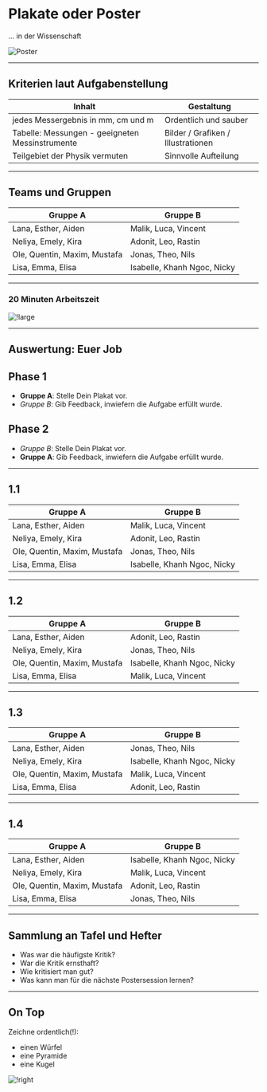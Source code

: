 # Plakate oder Poster

... in der Wissenschaft

![Poster](https://images.squarespace-cdn.com/content/v1/597e64c57131a5fd5f65b20b/1596265025910-X2QVXPVW1SGTX5Y4K7A6/UMBS%2BPoster%2B4-19-2016.jpg?format=2500w)

---

## Kriterien laut Aufgabenstellung

|Inhalt|Gestaltung|
|---|---|
|jedes Messergebnis in mm, cm und m |Ordentlich und sauber|
| Tabelle: Messungen - geeigneten Messinstrumente|Bilder / Grafiken / Illustrationen|
|Teilgebiet der Physik vermuten|Sinnvolle Aufteilung|

---

## Teams und Gruppen

|Gruppe A| Gruppe B|
|---|---|
|Lana, Esther, Aiden|Malik, Luca, Vincent|
|Neliya, Emely, Kira|Adonit, Leo, Rastin|
|Ole, Quentin, Maxim, Mustafa|Jonas, Theo, Nils|
|Lisa, Emma, Elisa|Isabelle, Khanh Ngoc, Nicky|


---

### 20 Minuten Arbeitszeit

![!large](https://static.vecteezy.com/system/resources/previews/008/895/734/original/work-in-progress-project-management-concept-team-with-gear-box-mechanism-and-loading-indicator-scale-vector.jpg)

---

## Auswertung: Euer Job

## Phase 1

- **Gruppe A**: Stelle Dein Plakat vor.
- *Gruppe B*: Gib Feedback, inwiefern die Aufgabe erfüllt wurde.

## Phase 2

- *Gruppe B*: Stelle Dein Plakat vor.
- **Gruppe A**: Gib Feedback, inwiefern die Aufgabe erfüllt wurde.

---

## 1.1

|Gruppe A| Gruppe B|
|---|---|
|Lana, Esther, Aiden|Malik, Luca, Vincent|
|Neliya, Emely, Kira|Adonit, Leo, Rastin|
|Ole, Quentin, Maxim, Mustafa|Jonas, Theo, Nils|
|Lisa, Emma, Elisa|Isabelle, Khanh Ngoc, Nicky|

---

## 1.2

|Gruppe A| Gruppe B|
|---|---|
|Lana, Esther, Aiden|Adonit, Leo, Rastin|
|Neliya, Emely, Kira|Jonas, Theo, Nils|
|Ole, Quentin, Maxim, Mustafa|Isabelle, Khanh Ngoc, Nicky|
|Lisa, Emma, Elisa|Malik, Luca, Vincent|

---

## 1.3

|Gruppe A| Gruppe B|
|---|---|
|Lana, Esther, Aiden|Jonas, Theo, Nils|
|Neliya, Emely, Kira|Isabelle, Khanh Ngoc, Nicky|
|Ole, Quentin, Maxim, Mustafa|Malik, Luca, Vincent|
|Lisa, Emma, Elisa|Adonit, Leo, Rastin|

---

## 1.4

|Gruppe A| Gruppe B|
|---|---|
|Lana, Esther, Aiden|Isabelle, Khanh Ngoc, Nicky|
|Neliya, Emely, Kira|Malik, Luca, Vincent|
|Ole, Quentin, Maxim, Mustafa|Adonit, Leo, Rastin|
|Lisa, Emma, Elisa|Jonas, Theo, Nils|

---

## Sammlung an Tafel und Hefter

- Was war die häufigste Kritik?
- War die Kritik ernsthaft?
- Wie kritisiert man gut?
- Was kann man für die nächste Postersession lernen?

---

## On Top

Zeichne ordentlich(!):

- einen Würfel
- eine Pyramide
- eine Kugel

![!right](https://www.solidpro.de/wp-content/uploads/skizze.jpg)

